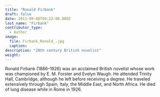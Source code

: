 ```yaml
---
title: "Ronald Firbank"
draft: false
date: 2011-09-08T04:22:00.000Z
last_name: "Firbank"
contributor_type:
  - Author
image:
  file: Firbank_Ronald_.jpg
  caption:
description: "20th century British novelist"
weight:
---
```


Ronald Firbank (1886–1926) was an acclaimed British novelist whose work was championed by E. M. Forster and Evelyn Waugh. He attended Trinity Hall, Cambridge, although he left before receiving a degree. He traveled extensively through Spain, Italy, the Middle East, and North Africa. He died of lung disease while in Rome in 1926.


